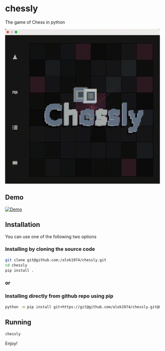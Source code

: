 # chessly

The game of Chess in python

![Demo](chessly.gif)

## Demo

[![Demo](demo.gif)](https://youtu.be/sE_knceX_E4)

## Installation

You can use one of the following two options

### Installing by cloning the source code

```bash
git clone git@github.com:/alok1974/chessly.git
cd chessly
pip install .
```

### or

### Installing directly from github repo using pip

```bash
python -m pip install git+https://git@github.com/alok1974/chessly.git@master#egg=chessly
```

## Running

```bash
chessly
```

Enjoy!
